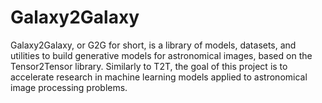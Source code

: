 # Galaxy2Galaxy

Galaxy2Galaxy, or G2G for short, is a library of models, datasets, and utilities to build generative models for astronomical images, based on the Tensor2Tensor library. Similarly to T2T, the goal of this project is to accelerate research in machine
learning models applied to astronomical image processing problems.



